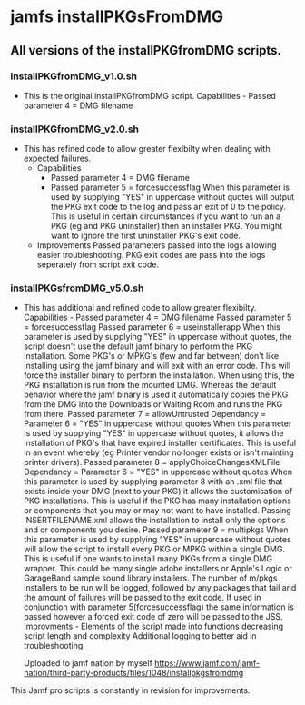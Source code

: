 # jamfs installPKGsFromDMG

## All versions of the installPKGfromDMG scripts.

### installPKGfromDMG_v1.0.sh
* This is the original installPKGfromDMG script.
	Capabilities - 
		Passed parameter 4 = DMG filename

### installPKGfromDMG_v2.0.sh
* This has refined code to allow greater flexibilty when dealing with expected failures.
	- Capabilities 
		* Passed parameter 4 = DMG filename
		* Passed parameter 5 = forcesuccessflag
			When this parameter is used by supplying "YES" in uppercase without quotes will output the PKG exit code to the log and pass an exit of 0 to the policy. This is useful in certain circumstances if you want to run an a PKG (eg and PKG uninstaller) then an installer PKG. You might want to ignore the first uninstaller PKG's exit code.
	- Improvements
		Passed parameters passed into the logs allowing easier troubleshooting.
		PKG exit codes are pass into the logs seperately from script exit code.

### installPKGsfromDMG_v5.0.sh
* This has additional and refined code to allow greater flexibilty.
	Capabilities - 
		Passed parameter 4 = DMG filename
		Passed parameter 5 = forcesuccessflag
		Passed parameter 6 = useinstallerapp
			When this parameter is used by supplying "YES" in uppercase without quotes, the script doesn't use the default jamf binary to perform the PKG installation. Some PKG's or MPKG's (few and far between) don't like installing using the jamf binary and will exit with an error code. This will force the installer binary to perform the installation. When using this, the PKG installation is run from the mounted DMG. Whereas the default behavior where the jamf binary is used it automatically copies the PKG from the DMG into the Downloads or Waiting Room and runs the PKG from there.
		Passed parameter 7 = allowUntrusted
			Dependancy = Parameter 6 = "YES" in uppercase without quotes
			When this parameter is used by supplying "YES" in uppercase without quotes, it allows the installation of PKG's that have expired installer certificates. This is useful in an event whereby (eg Printer vendor no longer exists or isn't mainting printer drivers).
		Passed parameter 8 = applyChoiceChangesXMLFile
			Dependancy = Parameter 6 = "YES" in uppercase without quotes
			When this parameter is used by supplying parameter 8 with an .xml file that exists inside your DMG (next to your PKG) it allows the customisation of PKG installations. This is useful if the PKG has many installation options or components that you may or may not want to have installed. Passing INSERTFILENAME.xml allows the installation to install only the options and or components you desire.
		Passed parameter 9 = multipkgs
			When this parameter is used by supplying "YES" in uppercase without quotes will allow the script to install every PKG or MPKG within a single DMG. This is useful if one wants to install many PKGs from a single DMG wrapper. This could be many single adobe installers or Apple's Logic or GarageBand sample sound library installers. The number of m/pkgs installers to be run will be logged, followed by any packages that fail and the amount of failures will be passed to the exit code. If used in conjunction with parameter 5(forcesuccessflag) the same information is passed however a forced exit code of zero will be passed to the JSS.
	Improvments - 
		Elements of the script made into functions decreasing script length and complexity
		Additional logging to better aid in troubleshooting

	Uploaded to jamf nation by myself
	https://www.jamf.com/jamf-nation/third-party-products/files/1048/installpkgsfromdmg

This Jamf pro scripts is constantly in revision for improvements.
